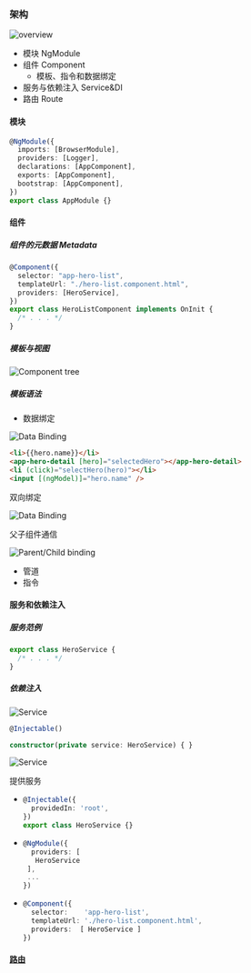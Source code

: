 ### 架构

![overview](https://angular.cn/generated/images/guide/architecture/overview2.png)

- 模块 NgModule
- 组件 Component
  - 模板、指令和数据绑定
- 服务与依赖注入 Service&DI
- 路由 Route

#### 模块

```typescript
@NgModule({
  imports: [BrowserModule],
  providers: [Logger],
  declarations: [AppComponent],
  exports: [AppComponent],
  bootstrap: [AppComponent],
})
export class AppModule {}
```

#### 组件

##### 组件的元数据 Metadata

```typescript
@Component({
  selector: "app-hero-list",
  templateUrl: "./hero-list.component.html",
  providers: [HeroService],
})
export class HeroListComponent implements OnInit {
  /* . . . */
}
```

##### 模板与视图

![Component tree](https://angular.cn/generated/images/guide/architecture/component-tree.png)

##### 模板语法

- 数据绑定

![Data Binding](https://angular.cn/generated/images/guide/architecture/databinding.png)

```html
<li>{{hero.name}}</li>
<app-hero-detail [hero]="selectedHero"></app-hero-detail>
<li (click)="selectHero(hero)"></li>
<input [(ngModel)]="hero.name" />
```

双向绑定

![Data Binding](https://angular.cn/generated/images/guide/architecture/component-databinding.png)

父子组件通信

![Parent/Child binding](https://angular.cn/generated/images/guide/architecture/parent-child-binding.png)

- 管道
- 指令

#### 服务和依赖注入

##### 服务范例

```typescript
export class HeroService {
  /* . . . */
}
```

##### 依赖注入

![Service](https://angular.cn/generated/images/guide/architecture/dependency-injection.png)

```typescript
@Injectable()

constructor(private service: HeroService) { }
```

![Service](https://angular.cn/generated/images/guide/architecture/injector-injects.png)

提供服务

+ ```typescript
  @Injectable({
    providedIn: 'root',
  })
  export class HeroService {}
  ```

+ ```typescript
  @NgModule({
    providers: [
     HeroService
   ],
   ...
  })
  ```

+ ```typescript
  @Component({
    selector:    'app-hero-list',
    templateUrl: './hero-list.component.html',
    providers:  [ HeroService ]
  })
  ```

#### [路由](./router.md)